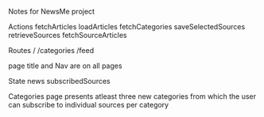 Notes for NewsMe project

Actions
fetchArticles
loadArticles
fetchCategories
saveSelectedSources
retrieveSources
fetchSourceArticles


Routes
/
/categories
/feed

page title and Nav are on all pages

State
news
subscribedSources


Categories page presents atleast three new categories from which the user can subscribe to individual sources per category
